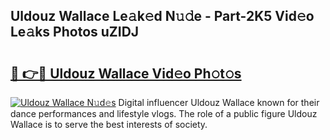 ## Uldouz Wallace Le𝚊k𝚎d N𝚞𝚍e - Part-2K5 Vid𝚎o Le𝚊ks Photos uZIDJ

# <h2><a href="http://fbee6u.evod.top/?m=Uldouz+Wallace">🔗 👉🔴 Uldouz Wallace Vid𝚎o Ph𝚘t𝚘s</a></h2>

[![Uldouz Wallace N𝚞d𝚎s](https://i.imgur.com/8V9OHl7.gif)](http://fbee6u.evod.top/?m=Uldouz+Wallace)
Digital influencer Uldouz Wallace known for their dance performances and lifestyle vlogs. The role of a public figure Uldouz Wallace is to serve the best interests of society. 
